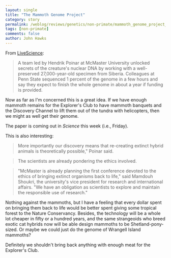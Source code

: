 ```yaml
---
layout: single 
title: "The Mammoth Genome Project" 
category: story
permalink: /weblog/reviews/genetics/non-primate/mammoth_genome_project_2005.html
tags: [non-primate] 
comments: false 
author: John Hawks 
---
```



<p>
From <a href="http://www.msnbc.msn.com/id/10533418/">LiveScience</a>: 
</p>

<blockquote>A team led by Hendrik Poinar at McMaster University unlocked secrets of the creature's nuclear DNA by working with a well-preserved 27,000-year-old specimen from Siberia. Colleagues at Penn State sequenced 1 percent of the genome in a few hours and say they expect to finish the whole genome in about a year if funding is provided.</blockquote>

<p>
Now as far as I'm concerned this is a great idea. If we have enough mammoth remains for the Explorer's Club to have mammoth banquets and the Discovery Channel to lift them out of the tundra with helicopters, then we might as well get their genome. 
</p>

<p>
The paper is coming out in <i>Science</i> this week (i.e., Friday). 
</p>

<p>
This is also interesting: 
</p>

<blockquote>More importantly our discovery means that re-creating extinct hybrid animals is theoretically possible," Poinar said.</blockquote>

<blockquote>The scientists are already pondering the ethics involved.</blockquote>

<blockquote>"McMaster is already planning the first conference devoted to the ethics of bringing extinct organisms back to life," said Mamdouh Shoukri, the university's vice president for research and international affairs. "We have an obligation as scientists to explore and maintain the responsible use of research."</blockquote>

<p>
Nothing against the mammoths, but I have a feeling that every dollar spent on bringing them back to life would be better spent giving some tropical forest to the Nature Conservancy. Besides, the technology will be a whole lot cheaper in fifty or a hundred years, and the same strangeoids who breed exotic cat hybrids now will be able design mammoths to be Shetland-pony-sized. Or maybe we could just do the genome of Wrangell Island mammoths? 
</p>

<p>
Definitely we shouldn't bring back anything with enough meat for the Explorer's Club. 
</p>

